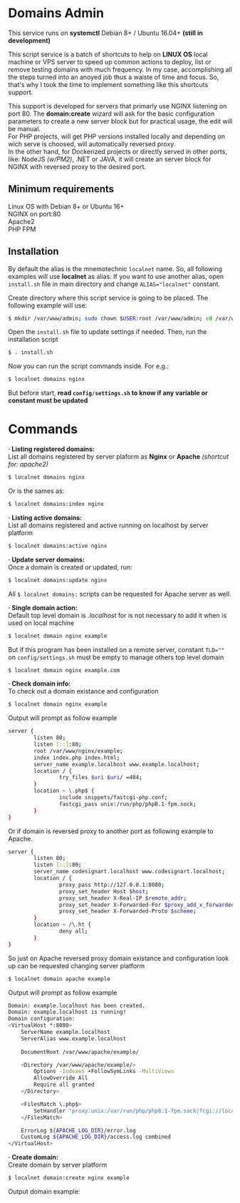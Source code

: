 # Domains Admin
This service runs on **systemctl** Debian 8+ / Ubuntu 16.04+ **(still in development)**

This script service is a batch of shortcuts to help on **LINUX OS** local machine or VPS server to speed up common actions to deploy, list or remove testing domains with much frequency.
In my case, accomplishing all the steps turned into an anoyed job thus a waiste of time and focus. So, that's why I took the time to implement something like this shortcuts support.

This support is developed for servers that primarly use NGINX listening on port 80. The **domain:create** wizard will ask for the basic configuration parameters to create a new server block but for practical usage, the edit will be manual. \
For PHP projects, will get PHP versions installed locally and depending on wich serve is choosed, will automatically reversed proxy. \
In the other hand, for Dockerized projects or directly served in other ports, like: NodeJS *(w/PM2)*, .NET or JAVA, it will create an server block for NGINX with reversed proxy to the desired port.

## Minimum requirements
Linux OS with Debian 8+ or Ubuntu 16+ \
NGINX on port:80 \
Apache2 \
PHP FPM

## Installation
By default the alias is the mnemotechnic `localnet` name. So, all following examples will use **localnet** as alias. If you want to use another alias, open `install.sh` file in main directory and change `ALIAS="localnet"` constant.

Create directory where this script service is going to be placed. The following example will use:
```bash
$ mkdir /var/www/admin; sudo chown $USER:root /var/www/admin; cd /var/www/admin; 
```

Open the `install.sh` file to update settings if needed. Then, run the installation script
```bash
$ . install.sh
```

Now you can run the script commands inside. For e.g.:
```bash
$ localnet domains nginx
```

But before start, **read `config/settings.sh` to know if any variable or constant must be updated**

# Commands

**· Listing registered domains:** \
List all domains registered by server plaform as **Nginx** or **Apache** *(shortcut for: apache2)*
```bash
$ localnet domains nginx
```
Or is the sames as:
```bash
$ localnet domains:index nginx
```

**· Listing active domains:** \
List all domains registered and active running on localhost by server platform
```bash
$ localnet domains:active nginx
```

**· Update server domains:** \
Once a domain is created or updated, run:
```bash
$ localnet domains:update nginx
```

All `$ localnet domains:` scripts can be requested for Apache server as well.

**· Single domain action:** \
Default top level domain is *.localhost* for is not necessary to add it when is used on local machine
```bash
$ localnet domain nginx example
```
But if this program has been installed on a remote server, constant `TLD=""` on `config/settings.sh` must be empty to manage others top level domain
```bash
$ localnet domain nginx example.com
```

**· Check domain info:** \
To check out a domain existance and configuration
```bash
$ localnet domain nginx example
```
Output will prompt as follow example
```bash
server {
        listen 80;
        listen [::]:80;
        root /var/www/nginx/example;
        index index.php index.html;
        server_name example.localhost www.example.localhost;
        location / {
                try_files $uri $uri/ =404;
        }
        location ~ \.php$ {
                include snippets/fastcgi-php.conf;
                fastcgi_pass unix:/run/php/php8.1-fpm.sock;
        }
}
```
Or if domain is reversed proxy to another port as following example to Apache.
```bash
server {
        listen 80;
        listen [::]:80;
        server_name codesignart.localhost www.codesignart.localhost;
        location / {
                proxy_pass http://127.0.0.1:8080;
                proxy_set_header Host $host;
                proxy_set_header X-Real-IP $remote_addr;
                proxy_set_header X-Forwarded-For $proxy_add_x_forwarded_for;
                proxy_set_header X-Forwarded-Proto $scheme;
        }
        location ~ /\.ht {
                deny all;
        }
}
```
So just on Apache reversed proxy domain existance and configuration look up can be requested changing server platform
```bash
$ localnet domain apache example
```
Output will prompt as follow example
```bash
Domain: example.localhost has been created.
Domain: example.localhost is running!
Domain configuration:
<VirtualHost *:8080>
    ServerName example.localhost
    ServerAlias www.example.localhost
    
    DocumentRoot /var/www/apache/example/

    <Directory /var/www/apache/example/>
        Options -Indexes +FollowSymLinks -MultiViews
        AllowOverride All
        Require all granted
    </Directory>

    <FilesMatch \.php$>
        SetHandler "proxy:unix:/var/run/php/php8.1-fpm.sock|fcgi://localhost"
    </FilesMatch> 

    ErrorLog ${APACHE_LOG_DIR}/error.log
    CustomLog ${APACHE_LOG_DIR}/access.log combined
</VirtualHost>
```

**· Create domain:** \
Create domain by server platform
```bash
$ localnet domain:create nginx example
```
Output domain example:
```bash
```